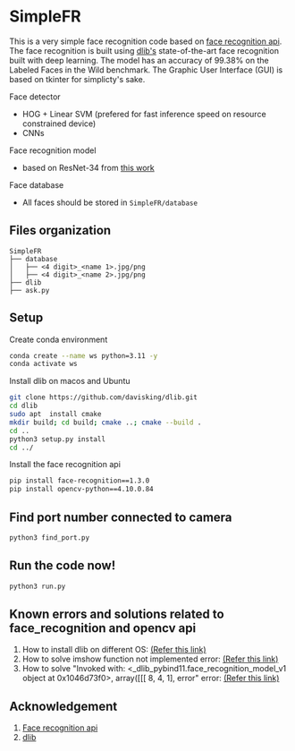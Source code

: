 # SimpleFR
This is a very simple face recognition code based on [face recognition api](https://github.com/ageitgey/face_recognition). The face recognition is built using [dlib's](https://github.com/davisking/dlib) state-of-the-art face recognition built with deep learning. The model has an accuracy of 99.38% on the Labeled Faces in the Wild benchmark. The Graphic User Interface (GUI) is based on tkinter for simplicty's sake.

Face detector
- HOG + Linear SVM (prefered for fast inference speed on resource constrained device)
- CNNs

Face recognition model
- based on ResNet-34 from [this work](https://arxiv.org/abs/1512.03385)

Face database
- All faces should be stored in ```SimpleFR/database```

## Files organization
```
SimpleFR
├── database
│   ├── <4 digit>_<name 1>.jpg/png
│   ├── <4 digit>_<name 2>.jpg/png
├── dlib
├── ask.py
```

## Setup
Create conda environment
```bash
conda create --name ws python=3.11 -y
conda activate ws
```

Install dlib on macos and Ubuntu
```bash
git clone https://github.com/davisking/dlib.git
cd dlib
sudo apt  install cmake
mkdir build; cd build; cmake ..; cmake --build .
cd ..
python3 setup.py install
cd ../
```

Install the face recognition api
```bash
pip install face-recognition==1.3.0
pip install opencv-python==4.10.0.84
```

## Find port number connected to camera
```bash
python3 find_port.py
```

## Run the code now!
```bash
python3 run.py
```

## Known errors and solutions related to face_recognition and opencv api
1. How to install dlib on different OS: [(Refer this link)](https://gist.github.com/ageitgey/629d75c1baac34dfa5ca2a1928a7aeaf)
2. How to solve imshow function not implemented error: [(Refer this link)](https://github.com/opencv/opencv-python/issues/17#issuecomment-877649472)
3. How to solve "Invoked with: <_dlib_pybind11.face_recognition_model_v1 object at 0x1046d73f0>, array([[[ 8, 4, 1], error" error: [(Refer this link)](https://github.com/ageitgey/face_recognition/issues/1516#issuecomment-1615931065)

## Acknowledgement
1. [Face recognition api](https://github.com/ageitgey/face_recognition)
2. [dlib](https://github.com/davisking/dlib)
